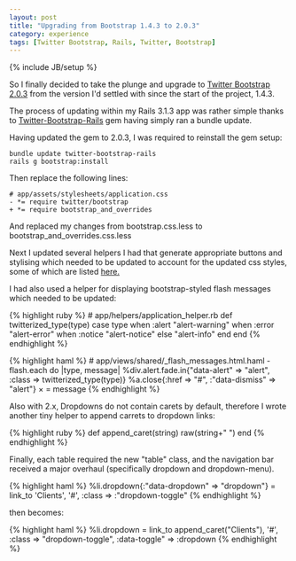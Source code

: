 ```yaml
---
layout: post
title: "Upgrading from Bootstrap 1.4.3 to 2.0.3"
category: experience
tags: [Twitter Bootstrap, Rails, Twitter, Bootstrap]
---
```

{% include JB/setup %}

So I finally decided to take the plunge and upgrade to [Twitter Bootstrap 2.0.3](http://twitter.github.com/bootstrap/) from the version I'd settled with since the start of the project, 1.4.3.

The process of updating within my Rails 3.1.3 app was rather simple thanks to [Twitter-Bootstrap-Rails](https://github.com/seyhunak/twitter-bootstrap-rails) gem having simply ran a bundle update.

Having updated the gem to 2.0.3, I was required to reinstall the gem setup:

    bundle update twitter-bootstrap-rails
    rails g bootstrap:install

Then replace the following lines:

    # app/assets/stylesheets/application.css
    - *= require twitter/bootstrap
    + *= require bootstrap_and_overrides

And replaced my changes from bootstrap.css.less to bootstrap_and_overrides.css.less

Next I updated several helpers I had that generate appropriate buttons and stylising which needed to be updated to account for the updated css styles, some of which are listed [here.](http://twitter.github.com/bootstrap/upgrading.html)

I had also used a helper for displaying bootstrap-styled flash messages which needed to be updated:

{% highlight ruby %}
    # app/helpers/application_helper.rb
    def twitterized_type(type)
      case type
        when :alert
          "alert-warning"
        when :error
          "alert-error"
        when :notice
          "alert-notice"
        else
          "alert-info"
      end
    end
{% endhighlight %}

{% highlight haml %}
    # app/views/shared/_flash_messages.html.haml
    - flash.each do |type, message|
      %div.alert.fade.in{"data-alert" => "alert", :class => twitterized_type(type)}
        %a.close{:href => "#", :"data-dismiss" => "alert"} ×
        = message
{% endhighlight %}

Also with 2.x, Dropdowns do not contain carets by default, therefore I wrote another tiny helper to append carrets to dropdown links:

{% highlight ruby %}
    def append_caret(string)
      raw(string+" <span class='caret'></span>")
    end
{% endhighlight %}

Finally, each table required the new "table" class, and the navigation bar received a major overhaul (specifically dropdown and dropdown-menu).

{% highlight haml %}
    %li.dropdown{:"data-dropdown" => "dropdown"}
      = link_to 'Clients', '#', :class => :"dropdown-toggle"
{% endhighlight %}

then becomes:

{% highlight haml %}
    %li.dropdown
      = link_to append_caret("Clients"), '#', :class => "dropdown-toggle", :data-toggle" => :dropdown
{% endhighlight %}
